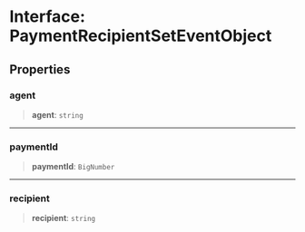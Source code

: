 # Interface: PaymentRecipientSetEventObject

## Properties

### agent

> **agent**: `string`

***

### paymentId

> **paymentId**: `BigNumber`

***

### recipient

> **recipient**: `string`
